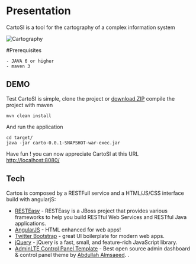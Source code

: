 # Presentation
CartoSI is a tool for the cartography of a complex information system 

![](https://github.com/TheMalloum/cartosi/blob/master/src/main/webapp/cartosi/img/logo.png "Cartography" )

#Prerequisites

	- JAVA 6 or higher
	- maven 3


## DEMO
Test CartoSI is simple, clone the project or [download ZIP]
compile the project with maven

    mvn clean install
  

And run the application 

    cd target/
    java -jar carto-0.0.1-SNAPSHOT-war-exec.jar


Have fun ! you can now appreciate CartoSI at this URL [http://localhost:8080/]
 
 
 
 
## Tech

Cartos is composed by a RESTFull service and a HTML/JS/CSS interface build with angularjS:

* [RESTEasy] - RESTEasy is a JBoss project that provides various frameworks to help you build RESTful Web Services and RESTful Java applications.
* [AngularJS] - HTML enhanced for web apps!
* [Twitter Bootstrap] - great UI boilerplate for modern web apps.
* [jQuery] - jQuery is a fast, small, and feature-rich JavaScript library.
* [AdminLTE Control Panel Template] - Best open source admin dashboard & control panel theme by [Abdullah Almsaeed].
. 

[download ZIP]: <https://github.com/TheMalloum/cartosi/archive/master.zip>
[Twitter Bootstrap]: <http://twitter.github.com/bootstrap/>
[jQuery]: <http://jquery.com>
[AngularJS]: <http://angularjs.org>
[RESTEasy]: http://resteasy.jboss.org/
[http://localhost:8080/]: http://localhost:8080/
[AdminLTE Control Panel Template]:  https://almsaeedstudio.com/
[Abdullah Almsaeed]: https://almsaeedstudio.com/about

   